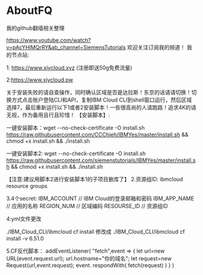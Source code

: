 # AboutFQ
我的github翻墙相关整理

https://www.youtube.com/watch?v=pAcYHlMQrRY&ab_channel=SiemensTutorials
  欢迎关注订阅我的频道！
我的节点站:

1: https://www.xjycloud.xyz
(注册即送50g免费流量)

2:https://www.xjycloud.pw

关于安装失败的请自查操作，同时确认区域是否是达拉斯！东京的话请请切换！切换方式点击账户登陆CLI和API，复制IBM Cloud CLI到shell窗口运行，然后区域选择7，最后重新运行以下1或者2安装脚本！一些很高尚的人请跑路！追求4K的请无视，作为备用且行且珍惜！
【安装脚本】: 

一键安装脚本：wget --no-check-certificate -O install.sh https://raw.githubusercontent.com/CCChieh/IBMYes/master/install.sh && chmod +x install.sh  && ./install.sh

一键安装脚本2:
wget --no-check-certificate -O install.sh https://raw.githubusercontent.com/siemenstutorials/IBMYes/master/install.sh && chmod +x install.sh  && ./install.sh

【注意:建议用脚本2进行安装脚本1的子项目删库了】
2.资源组ID:
ibmcloud resource groups

3.4个secret:
IBM_ACCOUNT // IBM Cloud的登录邮箱和密码
IBM_APP_NAME // 应用的名称
REGION_NUM // 区域编码
RESOURSE_ID // 资源组ID

4:yml文件更改


./IBM_Cloud_CLI/ibmcloud cf install
修改成
./IBM_Cloud_CLI/ibmcloud cf install -v 6.51.0

5.CF反代脚本：
addEventListener(
"fetch",event => {
let url=new URL(event.request.url);
url.hostname="你的域名";
let request=new Request(url,event.request);
event. respondWith(
fetch(request)
)
}
)
